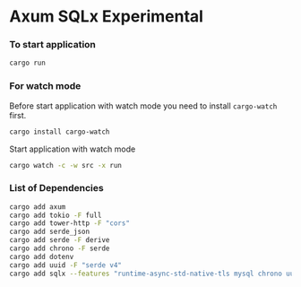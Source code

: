 # Axum SQLx Experimental

### To start application
```sh
cargo run
```
### For watch mode
Before start application with watch mode you need to install `cargo-watch` first.
```sh
cargo install cargo-watch
```
Start application with watch mode
```sh
cargo watch -c -w src -x run
```

### List of Dependencies

```sh
cargo add axum
cargo add tokio -F full
cargo add tower-http -F "cors"
cargo add serde_json
cargo add serde -F derive
cargo add chrono -F serde
cargo add dotenv
cargo add uuid -F "serde v4"
cargo add sqlx --features "runtime-async-std-native-tls mysql chrono uuid"
```